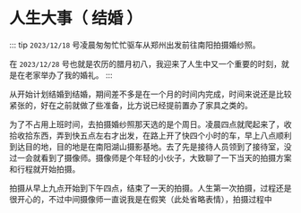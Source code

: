 # 人生大事（ 结婚 ）

::: tip
`2023/12/18` 号凌晨匆匆忙忙驱车从郑州出发前往南阳拍摄婚纱照。

在 `2023/12/28` 号也就是农历的腊月初八，我迎来了人生中又一个重要的时刻，就是在老家举办了我的婚礼。
:::


从开始计划结婚到结婚，期间差不多是在一个月的时间内完成，时间来说还是比较紧张的，好在之前就做了些准备，比方说已经提前置办了家具之类的。

为了不占用上班时间，去拍摄婚纱照那天选的是个周日。凌晨四点就爬起来了，收拾收拾东西，弄到快五点左右才出发，在路上开了快四个小时的车，早上八点顺利到达目的地，目的地是在南阳湖山摄影基地。去了先是接待人员领到了接待室，没过一会就看到了摄像师。摄像师是个年轻的小伙子，大致聊了一下当天的拍摄方案和行程就开始拍摄。

拍摄从早上九点开始到下午四点，结束了一天的拍摄。人生第一次拍摄，过程还是很开心的，不过中间摄像师一直说我是在假笑（此处省略表情），拍摄过程中

